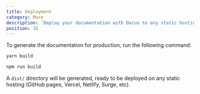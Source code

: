 ```yaml
---
title: Deployment
category: More
description: 'Deploy your documentation with Docus to any static hosting 🪶'
position: 16
---
```


To generate the documentation for production, run the following command:

<code-group>
  <code-block label="Yarn" active>

```bash
yarn build
```

</code-block>
<code-block label="NPM">

```bash
npm run build
```

</code-block>
</code-group>

A `dist/` directory will be generated, ready to be deployed on any static hosting (GitHub pages, Vercel, Netlify, Surge, etc).
